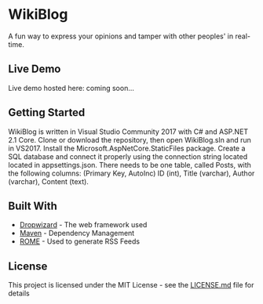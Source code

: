 # WikiBlog

A fun way to express your opinions and tamper with other peoples' in real-time.

## Live Demo
Live demo hosted here: coming soon...

## Getting Started

WikiBlog is written in Visual Studio Community 2017 with C# and ASP.NET 2.1 Core. Clone or download the repository, then open WikiBlog.sln and run in VS2017. Install the Microsoft.AspNetCore.StaticFiles package. Create a SQL database and connect it properly using the connection string located located in appsettings.json. There needs to be one table, called Posts, with the following columns: (Primary Key, AutoInc) ID (int), Title (varchar), Author (varchar), Content (text).

## Built With

* [Dropwizard](http://www.dropwizard.io/1.0.2/docs/) - The web framework used
* [Maven](https://maven.apache.org/) - Dependency Management
* [ROME](https://rometools.github.io/rome/) - Used to generate RSS Feeds

## License

This project is licensed under the MIT License - see the [LICENSE.md](LICENSE.md) file for details
